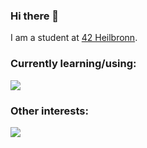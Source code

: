 ### Hi there 👋

I am a student at [42 Heilbronn](https://www.42heilbronn.de/en).

### Currently learning/using:
<p align="left">
  <a href="https://skillicons.dev">
    <img src="https://skillicons.dev/icons?i=cpp,git,docker,vscode" />
  </a>
</p>

### Other interests:
<p align="left">
  <a href="https://skillicons.dev">
    <img src="https://skillicons.dev/icons?i=rust,go,zig" />
  </a>
</p>
